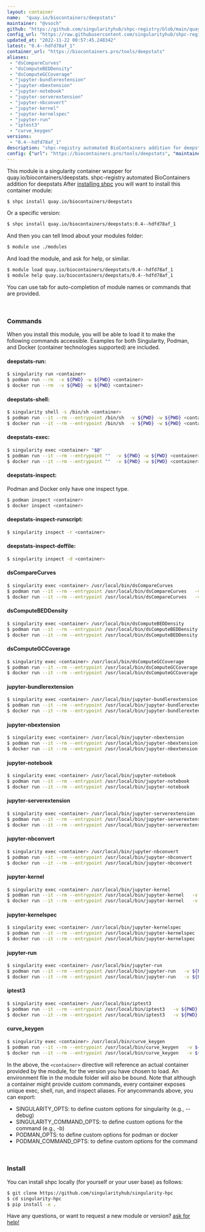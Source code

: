```yaml
---
layout: container
name:  "quay.io/biocontainers/deepstats"
maintainer: "@vsoch"
github: "https://github.com/singularityhub/shpc-registry/blob/main/quay.io/biocontainers/deepstats/container.yaml"
config_url: "https://raw.githubusercontent.com/singularityhub/shpc-registry/main/quay.io/biocontainers/deepstats/container.yaml"
updated_at: "2022-11-22 00:57:45.248342"
latest: "0.4--hdfd78af_1"
container_url: "https://biocontainers.pro/tools/deepstats"
aliases:
 - "dsCompareCurves"
 - "dsComputeBEDDensity"
 - "dsComputeGCCoverage"
 - "jupyter-bundlerextension"
 - "jupyter-nbextension"
 - "jupyter-notebook"
 - "jupyter-serverextension"
 - "jupyter-nbconvert"
 - "jupyter-kernel"
 - "jupyter-kernelspec"
 - "jupyter-run"
 - "iptest3"
 - "curve_keygen"
versions:
 - "0.4--hdfd78af_1"
description: "shpc-registry automated BioContainers addition for deepstats"
config: {"url": "https://biocontainers.pro/tools/deepstats", "maintainer": "@vsoch", "description": "shpc-registry automated BioContainers addition for deepstats", "latest": {"0.4--hdfd78af_1": "sha256:eebbba9671a53e7a112e44e98e10f88fec389fa55aa2b1a0eaaffb82650cd248"}, "tags": {"0.4--hdfd78af_1": "sha256:eebbba9671a53e7a112e44e98e10f88fec389fa55aa2b1a0eaaffb82650cd248"}, "docker": "quay.io/biocontainers/deepstats", "aliases": {"dsCompareCurves": "/usr/local/bin/dsCompareCurves", "dsComputeBEDDensity": "/usr/local/bin/dsComputeBEDDensity", "dsComputeGCCoverage": "/usr/local/bin/dsComputeGCCoverage", "jupyter-bundlerextension": "/usr/local/bin/jupyter-bundlerextension", "jupyter-nbextension": "/usr/local/bin/jupyter-nbextension", "jupyter-notebook": "/usr/local/bin/jupyter-notebook", "jupyter-serverextension": "/usr/local/bin/jupyter-serverextension", "jupyter-nbconvert": "/usr/local/bin/jupyter-nbconvert", "jupyter-kernel": "/usr/local/bin/jupyter-kernel", "jupyter-kernelspec": "/usr/local/bin/jupyter-kernelspec", "jupyter-run": "/usr/local/bin/jupyter-run", "iptest3": "/usr/local/bin/iptest3", "curve_keygen": "/usr/local/bin/curve_keygen"}}
---
```


This module is a singularity container wrapper for quay.io/biocontainers/deepstats.
shpc-registry automated BioContainers addition for deepstats
After [installing shpc](#install) you will want to install this container module:


```bash
$ shpc install quay.io/biocontainers/deepstats
```

Or a specific version:

```bash
$ shpc install quay.io/biocontainers/deepstats:0.4--hdfd78af_1
```

And then you can tell lmod about your modules folder:

```bash
$ module use ./modules
```

And load the module, and ask for help, or similar.

```bash
$ module load quay.io/biocontainers/deepstats/0.4--hdfd78af_1
$ module help quay.io/biocontainers/deepstats/0.4--hdfd78af_1
```

You can use tab for auto-completion of module names or commands that are provided.

<br>

### Commands

When you install this module, you will be able to load it to make the following commands accessible.
Examples for both Singularity, Podman, and Docker (container technologies supported) are included.

#### deepstats-run:

```bash
$ singularity run <container>
$ podman run --rm  -v ${PWD} -w ${PWD} <container>
$ docker run --rm  -v ${PWD} -w ${PWD} <container>
```

#### deepstats-shell:

```bash
$ singularity shell -s /bin/sh <container>
$ podman run --it --rm --entrypoint /bin/sh  -v ${PWD} -w ${PWD} <container>
$ docker run --it --rm --entrypoint /bin/sh  -v ${PWD} -w ${PWD} <container>
```

#### deepstats-exec:

```bash
$ singularity exec <container> "$@"
$ podman run --it --rm --entrypoint ""  -v ${PWD} -w ${PWD} <container> "$@"
$ docker run --it --rm --entrypoint ""  -v ${PWD} -w ${PWD} <container> "$@"
```

#### deepstats-inspect:

Podman and Docker only have one inspect type.

```bash
$ podman inspect <container>
$ docker inspect <container>
```

#### deepstats-inspect-runscript:

```bash
$ singularity inspect -r <container>
```

#### deepstats-inspect-deffile:

```bash
$ singularity inspect -d <container>
```


#### dsCompareCurves

```bash
$ singularity exec <container> /usr/local/bin/dsCompareCurves
$ podman run --it --rm --entrypoint /usr/local/bin/dsCompareCurves   -v ${PWD} -w ${PWD} <container> -c " $@"
$ docker run --it --rm --entrypoint /usr/local/bin/dsCompareCurves   -v ${PWD} -w ${PWD} <container> -c " $@"
```


#### dsComputeBEDDensity

```bash
$ singularity exec <container> /usr/local/bin/dsComputeBEDDensity
$ podman run --it --rm --entrypoint /usr/local/bin/dsComputeBEDDensity   -v ${PWD} -w ${PWD} <container> -c " $@"
$ docker run --it --rm --entrypoint /usr/local/bin/dsComputeBEDDensity   -v ${PWD} -w ${PWD} <container> -c " $@"
```


#### dsComputeGCCoverage

```bash
$ singularity exec <container> /usr/local/bin/dsComputeGCCoverage
$ podman run --it --rm --entrypoint /usr/local/bin/dsComputeGCCoverage   -v ${PWD} -w ${PWD} <container> -c " $@"
$ docker run --it --rm --entrypoint /usr/local/bin/dsComputeGCCoverage   -v ${PWD} -w ${PWD} <container> -c " $@"
```


#### jupyter-bundlerextension

```bash
$ singularity exec <container> /usr/local/bin/jupyter-bundlerextension
$ podman run --it --rm --entrypoint /usr/local/bin/jupyter-bundlerextension   -v ${PWD} -w ${PWD} <container> -c " $@"
$ docker run --it --rm --entrypoint /usr/local/bin/jupyter-bundlerextension   -v ${PWD} -w ${PWD} <container> -c " $@"
```


#### jupyter-nbextension

```bash
$ singularity exec <container> /usr/local/bin/jupyter-nbextension
$ podman run --it --rm --entrypoint /usr/local/bin/jupyter-nbextension   -v ${PWD} -w ${PWD} <container> -c " $@"
$ docker run --it --rm --entrypoint /usr/local/bin/jupyter-nbextension   -v ${PWD} -w ${PWD} <container> -c " $@"
```


#### jupyter-notebook

```bash
$ singularity exec <container> /usr/local/bin/jupyter-notebook
$ podman run --it --rm --entrypoint /usr/local/bin/jupyter-notebook   -v ${PWD} -w ${PWD} <container> -c " $@"
$ docker run --it --rm --entrypoint /usr/local/bin/jupyter-notebook   -v ${PWD} -w ${PWD} <container> -c " $@"
```


#### jupyter-serverextension

```bash
$ singularity exec <container> /usr/local/bin/jupyter-serverextension
$ podman run --it --rm --entrypoint /usr/local/bin/jupyter-serverextension   -v ${PWD} -w ${PWD} <container> -c " $@"
$ docker run --it --rm --entrypoint /usr/local/bin/jupyter-serverextension   -v ${PWD} -w ${PWD} <container> -c " $@"
```


#### jupyter-nbconvert

```bash
$ singularity exec <container> /usr/local/bin/jupyter-nbconvert
$ podman run --it --rm --entrypoint /usr/local/bin/jupyter-nbconvert   -v ${PWD} -w ${PWD} <container> -c " $@"
$ docker run --it --rm --entrypoint /usr/local/bin/jupyter-nbconvert   -v ${PWD} -w ${PWD} <container> -c " $@"
```


#### jupyter-kernel

```bash
$ singularity exec <container> /usr/local/bin/jupyter-kernel
$ podman run --it --rm --entrypoint /usr/local/bin/jupyter-kernel   -v ${PWD} -w ${PWD} <container> -c " $@"
$ docker run --it --rm --entrypoint /usr/local/bin/jupyter-kernel   -v ${PWD} -w ${PWD} <container> -c " $@"
```


#### jupyter-kernelspec

```bash
$ singularity exec <container> /usr/local/bin/jupyter-kernelspec
$ podman run --it --rm --entrypoint /usr/local/bin/jupyter-kernelspec   -v ${PWD} -w ${PWD} <container> -c " $@"
$ docker run --it --rm --entrypoint /usr/local/bin/jupyter-kernelspec   -v ${PWD} -w ${PWD} <container> -c " $@"
```


#### jupyter-run

```bash
$ singularity exec <container> /usr/local/bin/jupyter-run
$ podman run --it --rm --entrypoint /usr/local/bin/jupyter-run   -v ${PWD} -w ${PWD} <container> -c " $@"
$ docker run --it --rm --entrypoint /usr/local/bin/jupyter-run   -v ${PWD} -w ${PWD} <container> -c " $@"
```


#### iptest3

```bash
$ singularity exec <container> /usr/local/bin/iptest3
$ podman run --it --rm --entrypoint /usr/local/bin/iptest3   -v ${PWD} -w ${PWD} <container> -c " $@"
$ docker run --it --rm --entrypoint /usr/local/bin/iptest3   -v ${PWD} -w ${PWD} <container> -c " $@"
```


#### curve_keygen

```bash
$ singularity exec <container> /usr/local/bin/curve_keygen
$ podman run --it --rm --entrypoint /usr/local/bin/curve_keygen   -v ${PWD} -w ${PWD} <container> -c " $@"
$ docker run --it --rm --entrypoint /usr/local/bin/curve_keygen   -v ${PWD} -w ${PWD} <container> -c " $@"
```



In the above, the `<container>` directive will reference an actual container provided
by the module, for the version you have chosen to load. An environment file in the
module folder will also be bound. Note that although a container
might provide custom commands, every container exposes unique exec, shell, run, and
inspect aliases. For anycommands above, you can export:

 - SINGULARITY_OPTS: to define custom options for singularity (e.g., --debug)
 - SINGULARITY_COMMAND_OPTS: to define custom options for the command (e.g., -b)
 - PODMAN_OPTS: to define custom options for podman or docker
 - PODMAN_COMMAND_OPTS: to define custom options for the command

<br>

### Install

You can install shpc locally (for yourself or your user base) as follows:

```bash
$ git clone https://github.com/singularityhub/singularity-hpc
$ cd singularity-hpc
$ pip install -e .
```

Have any questions, or want to request a new module or version? [ask for help!](https://github.com/singularityhub/singularity-hpc/issues)